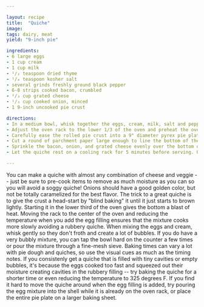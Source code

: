 ```yaml
---

layout: recipe
title:  "Quiche"
image:
tags: dairy, meat
yield: "9-inch pie"

ingredients:
- 6 large eggs
- 1 cup cream
- 1 cup milk
- ¹/₂ teaspoon dried thyme
- ¹/₄ teaspoon kosher salt
- several grinds freshly ground black pepper
- 6-8 strips cooked bacon, crumbled
- ²/₃ cup grated cheese
- ¹/₃ cup cooked onion, minced
- 1 9-inch uncooked pie crust

directions:
- In a medium bowl, whisk together the eggs, cream, milk, salt and pepper until well blended. Set aside.
- Adjust the oven rack to the lower 1/3 of the oven and preheat the oven to 425 degrees F.
- Carefully ease the rolled pie crust into a 9" diameter pyrex pie plate. Trim the excess dough around the edge to about 3/4-inch. Gently fold the overhanging dough under making a double thickness around the edge of the pie plate. Pinch the dough, or use the tines of a large fork, to make a decorative edge.
- Cut a round of parchment paper large enough to line the bottom of the pie shell and to come up the sides of the shell and just over the top edge. Place a layer of dried beans or pie weights on the paper in the pie shell and bake the pie shell 10 minutes, or until it is not raw but also not browned. CAREFULLY remove the paper holding the pie weights and return the pie crust to the oven. Bake until the crust is just beginning to brown lightly and it looks "dry", about 10-15 minutes more. If the dough wants to puff up, you can carefully prick it with a skewer or tip of a sharp knife. Remove the crust from the oven and reduce the oven temperature to 350 degrees F. and adjust the oven rack to the middle of the oven.
- Sprinkle the bacon, onion, and grated cheese evenly over the bottom of the pie shell. Carefully pour the egg mixture over the filling ingredients -- you may have a bit of extra egg mixture depending on the amount of other filling ingredients you are using. Transfer the quiche to the oven and bake for 30 minutes or until the tip of a sharp knife comes out clean when inserted into the center of the quiche and the mixture remains a bit jiggly, but not liquid, in the very center. If the edges are getting too brown, cover with a ring of foil or pie-crust shield.
- Let the quiche rest on a cooling rack for 5 minutes before serving. Quiche can be served hot, room temperature or cold! Leftovers should be well-wrapped and refrigerated for up to 2 days.

---
```


You can make a quiche with almost any combination of cheese and veggie -- just be sure to pre-cook items to remove as much moisture as you can so you will avoid a soggy quiche! Onions should have a good golden color, but not be totally caramelized for the best flavor. The trick to a great quiche is to give the crust a head-start by "blind baking" it until it just starts to brown lightly. Starting it in the lower third of the oven gives the bottom a blast of heat. Moving the rack to the center of the oven and reducing the temperature when you add the egg filling ensures that the mixture cooks more slowly avoiding a rubbery quiche. When mixing the eggs and cream, whisk gently so they don't froth and create a lot of bubbles. If you do have a very bubbly mixture, you can tap the bowl hard on the counter a few times or pour the mixture through a fine-mesh sieve. Baking times can vary a lot with pie dough and quiches, so use the visual cues as much as the timing notes. If you consistenly get a quiche that is filled with tiny cavities or empty bubbles, it's because the eggs cooked too fast and squeezed out their moisture creating cavities in the rubbery filling -- try baking the quiche for a shorter time or even reducing the temperature to 325 degrees F. If you find it hard to move the quiche around when the egg filling is added, try pouring the egg mixture into the shell while it is already on the oven rack, or place the entire pie plate on a larger baking sheet.
